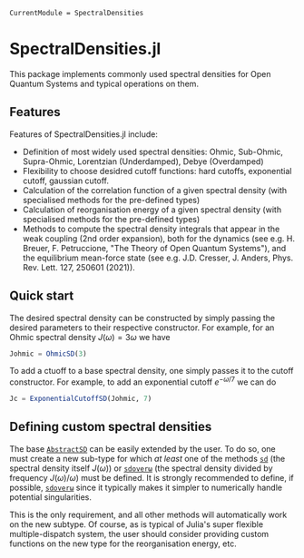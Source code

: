 ```@meta
CurrentModule = SpectralDensities
```

# SpectralDensities.jl

This package implements commonly used spectral densities for
Open Quantum Systems and typical operations on them.

## Features

Features of SpectralDensities.jl include:
* Definition of most widely used spectral densities: Ohmic, Sub-Ohmic, Supra-Ohmic, Lorentzian (Underdamped), Debye (Overdamped)
* Flexibility to choose desidred cutoff functions: hard cutoffs, exponential cutoff, gaussian cutoff.
* Calculation of the correlation function of a given spectral density (with specialised methods for the pre-defined types)
* Calculation of reorganisation energy of a given spectral density (with specialised methods for the pre-defined types)
* Methods to compute the spectral density integrals that appear in the weak coupling (2nd order expansion), both for the dynamics (see e.g. H. Breuer, F. Petruccione, "The Theory of Open Quantum Systems"), and the equilibrium mean-force state (see e.g. J.D. Cresser, J. Anders, Phys. Rev. Lett. 127, 250601 (2021)).

## Quick start

The desired spectral density can be constructed by simply
passing the desired parameters to their respective constructor.
For example, for an Ohmic spectral density $J(\omega) = 3\omega$
we have
```Julia
Johmic = OhmicSD(3)
```

To add a ctuoff to a base spectral density, one simply passes it
to the cutoff constructor. For example, to add an exponential cutoff
$e^{-\omega/7}$ we can do
```Julia
Jc = ExponentialCutoffSD(Johmic, 7)
```

## Defining custom spectral densities

The base [`AbstractSD`](@ref) can be easily extended by the user.
To do so, one must create a new sub-type for which *at least* one
of the methods [`sd`](@ref) (the spectral density itself $J(\omega)$)
or [`sdoverω`](@ref) (the spectral density divided by frequency $J(\omega)/\omega$)
must be defined. It is strongly recommended to define, if possible, [`sdoverω`](@ref)
since it typically makes it simpler to numerically handle potential singularities.

This is the only requirement, and all other methods will
automatically work on the new subtype. Of course, as is typical
of Julia's super flexible multiple-dispatch system, the user should
consider providing custom functions on the new type for the reorganisation energy, etc.